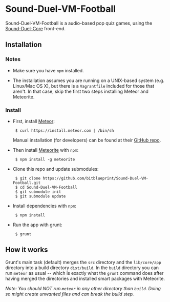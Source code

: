 Sound-Duel-VM-Football
======================

Sound-Duel-VM-Football is a audio-based pop quiz games, using the
[Sound-Duel-Core](https://github.com/bitblueprint/Sound-Duel-Core)
front-end.


## Installation

### Notes

 * Make sure you have `npm` installed.

 * The installation assumes you are running on a UNIX-based system
   (e.g. Linux/Mac OS X), but there is a `Vagrantfile` included for
   those that aren't. In that case, skip the first two steps
   installing Meteor and Meteorite.

### Install

 * First, install [Meteor](https://www.meteor.com/):

        $ curl https://install.meteor.com | /bin/sh

    Manual installation (for developers) can be found at their
    [GitHub repo](https://github.com/meteor/meteor).

 * Then install [Meteorite](https://github.com/oortcloud/meteorite)
   with `npm`:

        $ npm install -g meteorite

 * Clone this repo and update submodules:

        $ git clone https://github.com/bitblueprint/Sound-Duel-VM-Football.git
        $ cd Sound-Duel-VM-Football
        $ git submodule init
        $ git submodule update

 * Install dependencies with `npm`:

        $ npm install

 * Run the app with grunt:

        $ grunt


## How it works

Grunt's main task (default) merges the `src` directory and the
`lib/core/app` directory into a build directory `dist/build`. In the
`build` directory you can run `meteor` as usual -- which is exactly
what the `grunt` command does after having merged the directories and
installed smart packages with Meteorite.

_Note: You should NOT run `meteor` in any other directory than
`build`. Doing so might create unwanted files and can break the build
step._

